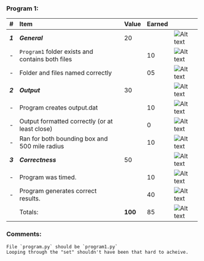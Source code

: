 ### Program 1:
| #       | Item                                             | Value   | Earned   |                |
|:--------|:-------------------------------------------------|:--------|:---------|:---------------|
| ***1*** | ***General***                                    | 20      |          | ![Alt text][1] |
| -       | `Program1` folder exists and contains both files |         |   10     | ![Alt text][1] |
| -       | Folder and files named correctly                 |         |   05     | ![Alt text][3] |
| ***2*** | ***Output***                                     | 30      |          | ![Alt text][1] |
| -       | Program creates output.dat                       |         |    10    | ![Alt text][1] |
| -       | Output formatted correctly (or at least close)   |         |    0     | ![Alt text][3] |
| -       | Ran for both bounding box and 500 mile radius    |         |   10     | ![Alt text][1] |
| ***3*** | ***Correctness***                                | 50      |          | ![Alt text][1] |
| -       | Program was timed.                               |         |   10     | ![Alt text][1] |
| -       | Program generates correct results.               |         |   40     | ![Alt text][1] |
|         | Totals:                                          | **100** |  85      | ![Alt text][1] |
### Comments:
```
File `program.py` should be `program1.py`
Looping through the "set" shouldn't have been that hard to acheive. 

```

[1]: http://f.cl.ly/items/3E231i211n2E042B1U3K/right.png  "Correct"
[2]: http://f.cl.ly/items/2X473C1Q1F2x3S1E4231/wrong.gif  "Incorrect"
[3]: http://f.cl.ly/items/1A0d2Q1J1N1u0C3g0C1s/null.gif  "Errors"
